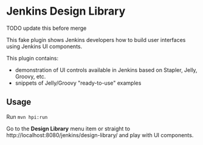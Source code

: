 # Jenkins Design Library

TODO update this before merge

This fake plugin shows Jenkins developers how to build user interfaces using Jenkins UI components.

This plugin contains:
- demonstration of UI controls available in Jenkins based on Stapler, Jelly, Groovy, etc.
- snippets of Jelly/Groovy "ready-to-use" examples

## Usage

Run `mvn hpi:run`

Go to the **Design Library** menu item or straight to http://localhost:8080/jenkins/design-library/ and play with UI components.
